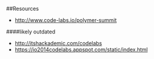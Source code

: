 ##Resources
- http://www.code-labs.io/polymer-summit
 
####likely outdated
- http://itshackademic.com/codelabs
- https://io2014codelabs.appspot.com/static/index.html
